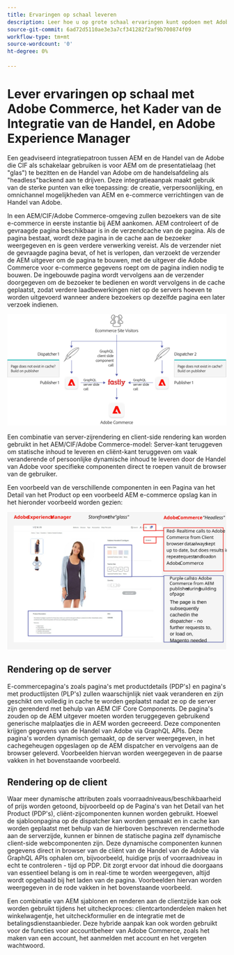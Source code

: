 ```yaml
---
title: Ervaringen op schaal leveren
description: Leer hoe u op grote schaal ervaringen kunt opdoen met Adobe Commerce en Adobe Experience Manager.
source-git-commit: 6ad72d5110ae3e3a7cf341282f2af9b700874f09
workflow-type: tm+mt
source-wordcount: '0'
ht-degree: 0%

---
```



# Lever ervaringen op schaal met Adobe Commerce, het Kader van de Integratie van de Handel, en Adobe Experience Manager

Een geadviseerd integratiepatroon tussen AEM en de Handel van de Adobe die CIF als schakelaar gebruiken is voor AEM om de presentatielaag (het &quot;glas&quot;) te bezitten en de Handel van Adobe om de handelsafdeling als &quot;headless&quot;backend aan te drijven. Deze integratieaanpak maakt gebruik van de sterke punten van elke toepassing: de creatie, verpersoonlijking, en omnichannel mogelijkheden van AEM en e-commerce verrichtingen van de Handel van Adobe.

In een AEM/CIF/Adobe Commerce-omgeving zullen bezoekers van de site e-commerce in eerste instantie bij AEM aankomen. AEM controleert of de gevraagde pagina beschikbaar is in de verzendcache van de pagina. Als de pagina bestaat, wordt deze pagina in de cache aan de bezoeker weergegeven en is geen verdere verwerking vereist. Als de verzender niet de gevraagde pagina bevat, of het is verlopen, dan verzoekt de verzender de AEM uitgever om de pagina te bouwen, met de uitgever die Adobe Commerce voor e-commerce gegevens roept om de pagina indien nodig te bouwen. De ingebouwde pagina wordt vervolgens aan de verzender doorgegeven om de bezoeker te bedienen en wordt vervolgens in de cache geplaatst, zodat verdere laadbewerkingen niet op de servers hoeven te worden uitgevoerd wanneer andere bezoekers op dezelfde pagina een later verzoek indienen.

![Overzichtsdiagram van de Manager van de Ervaring van Adobe en de architectuur van de Handel van de Adobe](../assets/commerce-at-scale/overview.png)

Een combinatie van server-zijrendering en client-side rendering kan worden gebruikt in het AEM/CIF/Adobe Commerce-model: Server-kant teruggeven om statische inhoud te leveren en cliënt-kant teruggeven om vaak veranderende of persoonlijke dynamische inhoud te leveren door de Handel van Adobe voor specifieke componenten direct te roepen
vanuit de browser van de gebruiker.

Een voorbeeld van de verschillende componenten in een Pagina van het Detail van het Product op een voorbeeld AEM e-commerce opslag kan in het hieronder voorbeeld worden gezien:

![Overzichtsdiagram van de Manager van de Ervaring van Adobe en de architectuur van de Handel van de Adobe](../assets/commerce-at-scale/product-details-page.svg)

## Rendering op de server

E-commercepagina&#39;s zoals pagina&#39;s met productdetails (PDP&#39;s) en pagina&#39;s met productlijsten (PLP&#39;s) zullen waarschijnlijk niet vaak veranderen en zijn geschikt om volledig in cache te worden geplaatst nadat ze op de server zijn gerenderd met behulp van AEM CIF Core Components. De pagina&#39;s zouden op de AEM uitgever moeten worden teruggegeven gebruikend generische malplaatjes die in AEM worden gecreeerd. Deze componenten krijgen gegevens van de Handel van Adobe via GraphQL APIs. Deze pagina&#39;s worden dynamisch gemaakt, op de server weergegeven, in het cachegeheugen opgeslagen op de AEM dispatcher en vervolgens aan de browser geleverd. Voorbeelden hiervan worden weergegeven in de paarse vakken in het bovenstaande voorbeeld.

## Rendering op de client

Waar meer dynamische attributen zoals voorraadniveaus/beschikbaarheid of prijs worden getoond, bijvoorbeeld op de Pagina&#39;s van het Detail van het Product (PDP&#39;s), cliënt-zijcomponenten kunnen worden gebruikt. Hoewel de sjabloonpagina op de dispatcher kan worden gemaakt en in cache kan worden geplaatst met behulp van de hierboven beschreven rendermethode aan de serverzijde, kunnen er binnen de statische pagina zelf dynamische client-side webcomponenten zijn. Deze dynamische componenten kunnen gegevens direct in browser van de cliënt van de Handel van de Adobe via GraphQL APIs ophalen om, bijvoorbeeld, huidige prijs of voorraadniveau in echt te controleren - tijd op PDP. Dit zorgt ervoor dat inhoud die doorgaans van essentieel belang is om in real-time te worden weergegeven, altijd wordt opgehaald bij het laden van de pagina. Voorbeelden hiervan worden weergegeven in de rode vakken in het bovenstaande voorbeeld.

Een combinatie van AEM sjablonen en renderen aan de clientzijde kan ook worden gebruikt tijdens het uitcheckproces: clientcartonderdelen maken het winkelwagentje, het uitcheckformulier en de integratie met de betalingsdienstaanbieder. Deze hybride aanpak kan ook worden gebruikt voor de functies voor accountbeheer van Adobe Commerce, zoals het maken van een account, het aanmelden met account en het vergeten wachtwoord.
